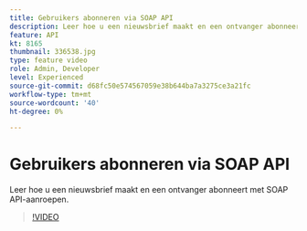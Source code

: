 ```yaml
---
title: Gebruikers abonneren via SOAP API
description: Leer hoe u een nieuwsbrief maakt en een ontvanger abonneert met SOAP API-aanroepen.
feature: API
kt: 8165
thumbnail: 336538.jpg
type: feature video
role: Admin, Developer
level: Experienced
source-git-commit: d68fc50e574567059e38b644ba7a3275ce3a21fc
workflow-type: tm+mt
source-wordcount: '40'
ht-degree: 0%

---
```



# Gebruikers abonneren via SOAP API

Leer hoe u een nieuwsbrief maakt en een ontvanger abonneert met SOAP API-aanroepen.

>[!VIDEO](https://video.tv.adobe.com/v/336538?quality=12)
